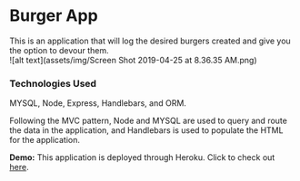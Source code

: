 # Burger App
This is an application that will log the desired burgers created and give you the option to devour them.  
![alt text](assets/img/Screen Shot 2019-04-25 at 8.36.35 AM.png)

### Technologies Used
MYSQL, Node, Express, Handlebars, and ORM.  

Following the MVC pattern, Node and MYSQL are used to query and route the data in the application, and Handlebars is used to populate the HTML for the application. 

**Demo:**
This application is deployed through Heroku.  Click to check out [here](https://agile-taiga-36001.herokuapp.com/).
